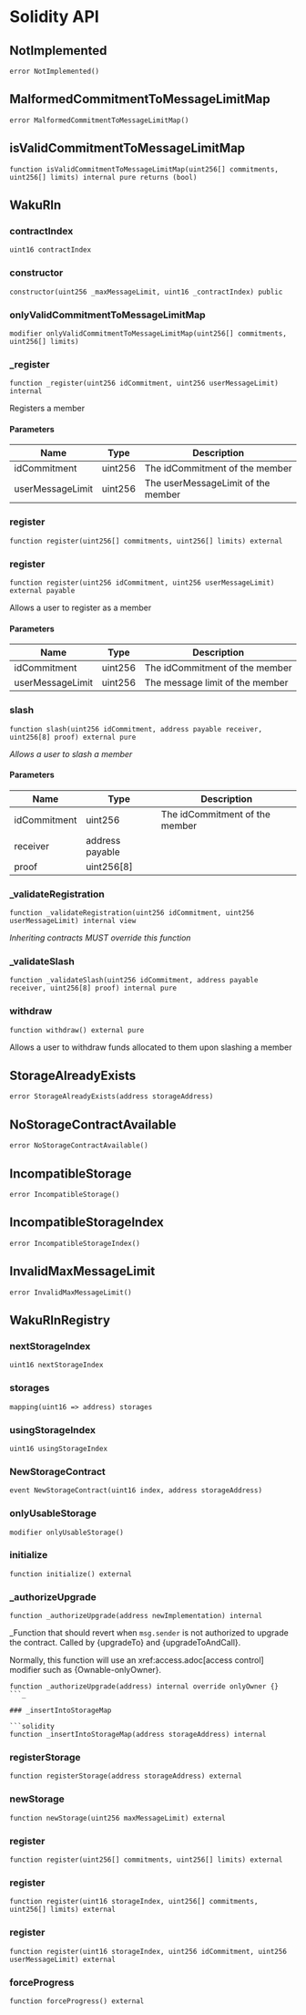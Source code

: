 # Solidity API

## NotImplemented

```solidity
error NotImplemented()
```

## MalformedCommitmentToMessageLimitMap

```solidity
error MalformedCommitmentToMessageLimitMap()
```

## isValidCommitmentToMessageLimitMap

```solidity
function isValidCommitmentToMessageLimitMap(uint256[] commitments, uint256[] limits) internal pure returns (bool)
```

## WakuRln

### contractIndex

```solidity
uint16 contractIndex
```

### constructor

```solidity
constructor(uint256 _maxMessageLimit, uint16 _contractIndex) public
```

### onlyValidCommitmentToMessageLimitMap

```solidity
modifier onlyValidCommitmentToMessageLimitMap(uint256[] commitments, uint256[] limits)
```

### \_register

```solidity
function _register(uint256 idCommitment, uint256 userMessageLimit) internal
```

Registers a member

#### Parameters

| Name             | Type    | Description                        |
| ---------------- | ------- | ---------------------------------- |
| idCommitment     | uint256 | The idCommitment of the member     |
| userMessageLimit | uint256 | The userMessageLimit of the member |

### register

```solidity
function register(uint256[] commitments, uint256[] limits) external
```

### register

```solidity
function register(uint256 idCommitment, uint256 userMessageLimit) external payable
```

Allows a user to register as a member

#### Parameters

| Name             | Type    | Description                     |
| ---------------- | ------- | ------------------------------- |
| idCommitment     | uint256 | The idCommitment of the member  |
| userMessageLimit | uint256 | The message limit of the member |

### slash

```solidity
function slash(uint256 idCommitment, address payable receiver, uint256[8] proof) external pure
```

_Allows a user to slash a member_

#### Parameters

| Name         | Type            | Description                    |
| ------------ | --------------- | ------------------------------ |
| idCommitment | uint256         | The idCommitment of the member |
| receiver     | address payable |                                |
| proof        | uint256[8]      |                                |

### \_validateRegistration

```solidity
function _validateRegistration(uint256 idCommitment, uint256 userMessageLimit) internal view
```

_Inheriting contracts MUST override this function_

### \_validateSlash

```solidity
function _validateSlash(uint256 idCommitment, address payable receiver, uint256[8] proof) internal pure
```

### withdraw

```solidity
function withdraw() external pure
```

Allows a user to withdraw funds allocated to them upon slashing a member

## StorageAlreadyExists

```solidity
error StorageAlreadyExists(address storageAddress)
```

## NoStorageContractAvailable

```solidity
error NoStorageContractAvailable()
```

## IncompatibleStorage

```solidity
error IncompatibleStorage()
```

## IncompatibleStorageIndex

```solidity
error IncompatibleStorageIndex()
```

## InvalidMaxMessageLimit

```solidity
error InvalidMaxMessageLimit()
```

## WakuRlnRegistry

### nextStorageIndex

```solidity
uint16 nextStorageIndex
```

### storages

```solidity
mapping(uint16 => address) storages
```

### usingStorageIndex

```solidity
uint16 usingStorageIndex
```

### NewStorageContract

```solidity
event NewStorageContract(uint16 index, address storageAddress)
```

### onlyUsableStorage

```solidity
modifier onlyUsableStorage()
```

### initialize

```solidity
function initialize() external
```

### \_authorizeUpgrade

```solidity
function _authorizeUpgrade(address newImplementation) internal
```

\_Function that should revert when `msg.sender` is not authorized to upgrade the contract. Called by
{upgradeTo} and {upgradeToAndCall}.

Normally, this function will use an xref:access.adoc[access control] modifier such as {Ownable-onlyOwner}.

````solidity
function _authorizeUpgrade(address) internal override onlyOwner {}
```_

### _insertIntoStorageMap

```solidity
function _insertIntoStorageMap(address storageAddress) internal
````

### registerStorage

```solidity
function registerStorage(address storageAddress) external
```

### newStorage

```solidity
function newStorage(uint256 maxMessageLimit) external
```

### register

```solidity
function register(uint256[] commitments, uint256[] limits) external
```

### register

```solidity
function register(uint16 storageIndex, uint256[] commitments, uint256[] limits) external
```

### register

```solidity
function register(uint16 storageIndex, uint256 idCommitment, uint256 userMessageLimit) external
```

### forceProgress

```solidity
function forceProgress() external
```
